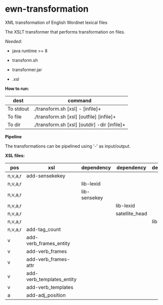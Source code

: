 # ewn-transformation
XML transformation of English Wordnet lexical files

The XSLT transformer that performs transformation on files.

*Needed:*

* java runtime >= 8

* transform.sh

* transformer.jar

* <transformation>.xsl


**How to run:**

| dest      | command                                       |
| --------- | --------------------------------------------- |
| To stdout | ./transform.sh [xsl] - [infile]\+             |
| To file   | ./transform.sh [xsl] [outfile] [infile]\+     |
| To dir    | ./transform.sh [xsl] [outdir] -dir [infile]\+ |


**Pipeline**

The transformations can be pipelined using '-' as input/output.


**XSL files:**

|pos    | xsl                       | dependency   | dependency     | dependency |
|------ | ------------------------- | ------------ | -------------- | ---------- |
|n,v,a,r| add-sensekekey            |              |                |            |
|n,v,a,r|                           | lib-lexid    |                |            |
|n,v,a,r|                           | lib-sensekey |                |            |
|n,v,a,r|                           |              | lib-lexid      |            |
|n,v,a,r|                           |              | satellite_head |            |
|n,v,a,r|                           |              |                | lib-lexid  |
|n,v,a,r| add-tag_count             |              |                |            |
|v      | add-verb_frames_entity    |              |                |            |
|v      | add-verb_frames           |              |                |            |
|v      | add-verb_frames-attr      |              |                |            |
|v      | add-verb_templates_entity |              |                |            |
|v      | add-verb_templates        |              |                |            |
|a      | add-adj_position          |              |                |            | 

